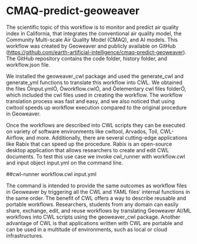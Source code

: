 # CMAQ-predict-geoweaver

The scientific topic of this workflow is to monitor and predict air quality  index in California, that integrates the conventional air quality model, the Community Multi-scale Air Quality Model (CMAQ), and AI models. This workflow was created by Geoweaver and publicly available on GitHub (https://github.com/earth-artificial-intelligence/cmaq-predict-geoweaver). The GitHub repository contains the code folder, history folder, and workflow.json file. 

We installed the geoweaver_cwl package and used the generate_cwl and generate_yml functions to translate this workflow into CWL. We obtained the files Òinput.ymlÓ, Òworkflow.cwlÓ, and Òelementary cwl files folderÓ, which included the cwl files used in creating the workflow. The workflow translation process was fast and easy, and we also noticed that using cwltool speeds up workflow execution compared to the original procedure in Geoweaver. 


Once the workflows are described into CWL scripts they can be executed on variety of software environments like cwltool, Arvados, Toil, CWL-Airflow, and more. Additionally, there are several cutting-edge applications like Rabix that can speed up the procedure. Rabix is an open-source desktop application that allows researchers to create and edit CWL documents. To test this use case  we invoke cwl_runner with workflow.cwl and input object input.yml on the command line.

 ##cwl-runner workflow.cwl input.yml


The command is intended to provide the same outcomes as workflow files in Geoweaver by triggering all the CWL and YAML files' internal functions in the same order. The benefit of CWL offers a way to describe reusable and portable workflows. Researchers, students from any domain can easily share, exchange, edit, and reuse workflows by translating Geoweaver AI/ML workflows into CWL scripts using the geoweaver_cwl package. Another advantage of CWL is that applications written with CWL are  portable and can be used in a multitude of environments, such as local or cloud infrastructures.

